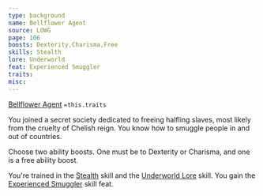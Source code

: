 ```yaml
---
type: background
name: Bellflower Agent 
source: LOWG
page: 106
boosts: Dexterity,Charisma,Free
skills: Stealth
lore: Underworld
feat: Experienced Smuggler
traits: 
misc: 
---
```


[Bellflower Agent](###%20Bellflower%20Agent)
`=this.traits`


You joined a secret society dedicated to freeing halfling slaves, most likely from the cruelty of Chelish reign. You know how to smuggle people in and out of countries.

Choose two ability boosts. One must be to Dexterity or Charisma, and one is a free ability boost.

You're trained in the [Stealth](Stealth) skill and the [Underworld Lore](Underworld%20Lore) skill. You gain the [Experienced Smuggler](Experienced%20Smuggler) skill feat.

